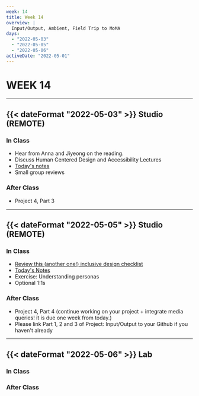 ```yaml
---
week: 14
title: Week 14
overview: |
  Input/Output, Ambient, Field Trip to MoMA
days:
  - "2022-05-03"
  - "2022-05-05"
  - "2022-05-06"
activeDate: "2022-05-01"
---
```


# WEEK 14

---

## {{< dateFormat "2022-05-03" >}} Studio (REMOTE)

### In Class
* Hear from Anna and Jiyeong on the reading.
* Discuss Human Centered Design and Accessibility Lectures
* [Today's notes](https://docs.google.com/document/d/1BeSdbHtV7QWJ_LYfFvYW_OYZZNC06Iq5NwTyEDQM_VE/edit?usp=sharing)
* Small group reviews

### After Class
* Project 4, Part 3

---

## {{< dateFormat "2022-05-05" >}} Studio (REMOTE)

### In Class
* [Review this (another one!) inclusive design checklist](https://github.com/Heydon/inclusive-design-checklist)
* [Today's Notes](https://docs.google.com/document/d/1FCo1WrXbAo4rNYRSEyvxXpqx4oEtOh-qY8h4zqG7eL0/edit?usp=sharing)
* Exercise: Understanding personas
* Optional 1:1s

### After Class
* Project 4, Part 4 (continue working on your project + integrate media queries! it is due one week from today.)
* Please link Part 1, 2 and 3 of Project: Input/Output to your Github if you haven't already

---

## {{< dateFormat "2022-05-06" >}} Lab

### In Class

### After Class
